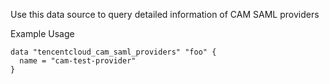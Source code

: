 Use this data source to query detailed information of CAM SAML providers

Example Usage

```hcl
data "tencentcloud_cam_saml_providers" "foo" {
  name = "cam-test-provider"
}
```